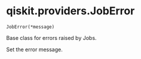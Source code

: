 # qiskit.providers.JobError

`JobError(*message)`

Base class for errors raised by Jobs.

Set the error message.
